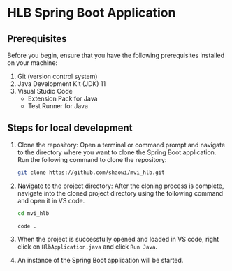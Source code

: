 # HLB Spring Boot Application

## Prerequisites

Before you begin, ensure that you have the following prerequisites installed on your machine:

1. Git (version control system)
1. Java Development Kit (JDK) 11
1. Visual Studio Code
	- Extension Pack for Java
	- Test Runner for Java

## Steps for local development 

1. Clone the repository: Open a terminal or command prompt and navigate to the directory where you want to clone the Spring Boot application. Run the following command to clone the repository:

	```bash
	git clone https://github.com/shaowi/mvi_hlb.git
	```

2. Navigate to the project directory: After the cloning process is complete, navigate into the cloned project directory using the following command and open it in VS code.

	```bash
	cd mvi_hlb

	code .
	```

3. When the project is successfully opened and loaded in VS code, right click on `HlbApplication.java` and click `Run Java`.
4. An instance of the Spring Boot application will be started.
